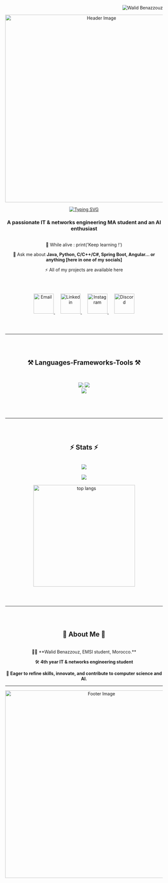 <p align="right"> 
    <img src="https://komarev.com/ghpvc/?username=WalidBenazzouz&label=Profile%20views&color=2196f3&style=flat" alt="Walid Benazzouz" /> 
</p>

<!-- Add header image here -->
<p align="center">
    <img src="static/7header.png" alt="Header Image" width="600"/>
</p>

<p align="center">
    <a href="https://git.io/typing-svg">
        <img src="https://readme-typing-svg.demolab.com?font=Righteous&size=35&color=36bcf7&center=true&vCenter=true&repeat=false&width=556&height=70&lines=Walid+Benazzouz+%F0%9F%91%8B%F0%9F%8F%BB" alt="Typing SVG" />
    </a><br>
    
</p>

<h3 align="center">A passionate IT & networks engineering MA student and an AI enthusiast</h3>

<br/>

<div align="center">
 🌱 While alive : 
      print('Keep learning !')

 💬 Ask me about **Java, Python, C/C++/C#, Spring Boot, Angular... or anything [here in one of my socials]**

 ⚡  All of my projects are available here
</div>

<br/><br/>

<p align="center">
    <a target="_blank" href="mailto:walidbenazzouz.dev@gmail.com">
        <img width="64px" alt="Email" title="send me an email" src="static/social-icons/mail.gif"/>
    </a>
    &emsp;
    <a target="_blank" href="https://www.linkedin.com/in/walid-benazzouz/">
        <img width="64px" alt="Linkedin" title="Connect with me" src="static/social-icons/linkedin.gif"/>
    </a>
    &emsp;
    <a target="_blank" href="https://www.instagram.com/walid_benazzouz/">
        <img width="64px" alt="Instagram" title="Follow me on instagram" src="static/social-icons/instagram.gif"/>
    </a>
    &emsp;
    <a target="_blank" href="https://discord.com/users/walid_benazzouz">
        <img width="64px" alt="Discord" title="Join me on discord" src="static/social-icons/discord.gif"/>
    </a>
</p>

<br/><br/>
<hr/><br/><br/>

<h2 align="center">⚒️ Languages-Frameworks-Tools ⚒️</h2>
<br/><br/>

<div align="center">
    <img src="https://skillicons.dev/icons?i=html,css,javascript,php,python,bash,c,express,java" />
    <img src="https://skillicons.dev/icons?i=spring,angular,react,bootstrap,tailwind,django,docker" /><br>
    <img src="https://skillicons.dev/icons?i=nodejs,linux,mysql,postgresql,pytorch,postman,vscode,visualstudio,git,github,anaconda,discord" /><br>
</div>

<br/><br/><br/><hr/><br/><br/>

<h2 align="center">⚡ Stats ⚡</h2>
<br />

<div align="center">
    <img src="https://streak-stats.demolab.com/?user=WalidBenazzouz&theme=tokyonight" />
</div>

<br />
<div align="center">
    <img src="https://github-readme-stats.vercel.app/api?username=WalidBenazzouz&theme=tokyonight" />
</div>
<br/>
<div align="center">
    <img width=325 align="center" src="https://github-readme-stats.vercel.app/api/top-langs/?username=WalidBenazzouz&hide=HTML&langs_count=8&layout=compact&theme=react&border_radius=10&size_weight=0.5&count_weight=0.5&exclude_repo=github-readme-stats" alt="top langs" />
</div>

<br/><br/><hr/><br/><br/>

<h2 align="center">💫 About Me 💫 </h2>
<br/>

<div align="center">
 👨‍🎓 **Walid Benazzouz, EMSI student, Morocco.**

 🛠 **4th year IT & networks engineering student**

 🚀 **Eager to refine skills, innovate, and contribute to computer science and AI.**
</div>

<hr/>

<!-- Add footer image here -->
<p align="center">
    <img src="static/footer.svg" alt="Footer Image" width="600"/>
</p>
